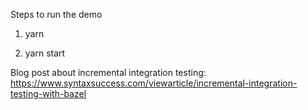 Steps to run the demo

1) yarn

2) yarn start

Blog post about incremental integration testing:
https://www.syntaxsuccess.com/viewarticle/incremental-integration-testing-with-bazel
